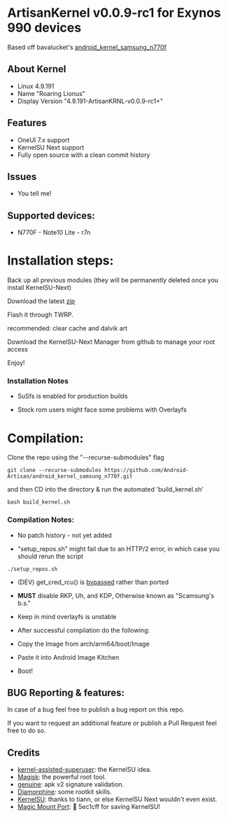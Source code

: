 # ArtisanKernel v0.0.9-rc1 for Exynos 990 devices

Based off bavalucket's [android_kernel_samsung_n770f](https://github.com/bavalucket/android_kernel_samsung_n770f)

## About Kernel
- Linux 4.9.191
- Name "Roaring Lionus"
- Display Version "4.9.191-ArtisanKRNL-v0.0.9-rc1+"


## Features
- OneUI 7.x support
- KernelSU Next support
- Fully open source with a clean commit history

## Issues
- You tell me!

## Supported devices:

- N770F - Note10 Lite - r7n

# Installation steps:

Back up all previous modules (they will be permanently deleted once you install KernelSU-Next)

Download the latest [zip](https://github.com/Android-Artisan/android_kernel_samsung_n770f/releases/)

Flash it through TWRP.

recommended: clear cache and dalvik art

Download the KernelSU-Next Manager from github to manage your root access

Enjoy!


### Installation Notes

- SuSfs is enabled for production builds

- Stock rom users might face some problems with Overlayfs



# Compilation:

Clone the repo using the "--recurse-submodules" flag

```
git clone --recurse-submodules https://github.com/Android-Artisan/android_kernel_samsung_n770f.git
```

and then CD into the directory & run the automated 'build_kernel.sh'

```
bash build_kernel.sh
```


### Compilation Notes:

- No patch history - not yet added

- "setup_repos.sh" might fail due to an HTTP/2 error, in which case you should rerun the script

```
./setup_repos.sh
```

- (DEV) get_cred_rcu() is [bypassed](https://github.com/bavalucket/KernelSU-Next/commit/a55b01ca98602f26f856d2dabb086a880cec26b9) rather than ported

- **MUST** disable RKP, Uh, and KDP, Otherwise known as "Scamsung's b.s."

- Keep in mind overlayfs is unstable

- After successful compilation do the following:

- Copy the Image from arch/arm64/boot/Image

- Paste it into Android Image Kitchen

- Boot! 



## BUG Reporting & features:

In case of a bug feel free to publish a bug report on this repo.

If you want to request an additional feature or publish a Pull Request feel free to do so.



## Credits

- [kernel-assisted-superuser](https://git.zx2c4.com/kernel-assisted-superuser/about/): the KernelSU idea.
- [Magisk](https://github.com/topjohnwu/Magisk): the powerful root tool.
- [genuine](https://github.com/brevent/genuine/): apk v2 signature validation.
- [Diamorphine](https://github.com/m0nad/Diamorphine): some rootkit skills.
- [KernelSU](https://github.com/tiann/KernelSU): thanks to tiann, or else KernelSU Next wouldn't even exist.
- [Magic Mount Port](https://github.com/5ec1cff/KernelSU/blob/main/userspace/ksud/src/magic_mount.rs): 💜 5ec1cff for saving KernelSU!
